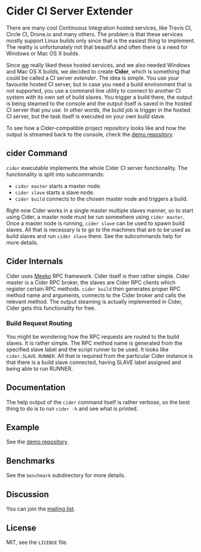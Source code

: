 # Cider CI Server Extender #

There are many cool Continuous Integration hosted services, like Travis CI,
Circle CI, Drone.io and many others. The problem is that these services mostly
support Linux builds only since that is the easiest thing to implement. The
reality is unfortunately not that beautiful and often there is a need for
Windows or Mac OS X builds.

Since [we](https://www.salsitasoft.com) really liked these hosted services, and
we also needed Windows and Mac OS X builds, we decided to create **Cider**,
which is something that could be called a CI server *extender*. The idea is simple.
You use your favourite hosted CI server, but in case you need a build environment
that is not supported, you use a command line utility to connect to another
CI system with its own set of build slaves. You trigger a build there, the
output is being steamed to the console and the output itself is saved in the
hosted CI server that you use. In other words, the build job is trigger in the
hosted CI server, but the task itself is executed on your own build slave.

To see how a Cider-compatible project repository looks like and how the output
is streamed back to the console, check the
[demo repository](https://github.com/cider/cider-example).

## cider Command

`cider` executable implements the whole Cider CI server functionality. The
functionality is split into subcommands:

* `cider master` starts a master node.
* `cider slave` starts a slave node.
* `cider build` connects to the chosen master node and triggers a build.

Right now Cider works in a single master multiple slaves manner, so to start
using Cider, a master node must be run somewhere using `cider master`. Once
a master node is running, `cider slave` can be used to spawn build slaves. All
that is necessary is to go to the machines that are to be used as build slaves
and run `cider slave` there. See the subcommands help for more details.

## Cider Internals ##

Cider uses [Meeko](http://meeko.io) RPC framework. Cider itself is
then rather simple. Cider master is a Cider RPC broker, the slaves are Cider
RPC clients which register certain RPC methods. `cider build` then generates
proper RPC method name and arguments, connects to the Cider broker and calls
the relevant method. The output steaming is actually implemented in Cider,
Cider gets this functionality for free.

### Build Request Routing ###

You might be wondering how the RPC requests are routed to the build slaves. It
is rather simple. The RPC method name is generated from the specified slave
label and the script runner to be used. It looks like `cider.SLAVE.RUNNER`.
All that is required from the particular Cider instance is that there is a
build slave connected, having SLAVE label assigned and being able to run RUNNER.

## Documentation ##

The help output of the `cider` command itself is rather verbose, so the best
thing to do is to run `cider -h` and see what is printed.

## Example ##

See the [demo repository](https://github.com/cider/cider-example).

## Benchmarks ##

See the `benchmark` subdirectory for more details.

## Discussion ##

You can join the [mailing list](https://groups.google.com/forum/#!forum/ciderci).

## License ##

MIT, see the `LICENSE` file.
